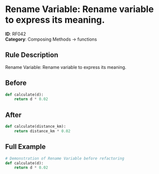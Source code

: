 # Rename Variable: Rename variable to express its meaning.

**ID**: RF042  
**Category**: Composing Methods → functions

## Rule Description
Rename Variable: Rename variable to express its meaning.

## Before
```python
def calculate(d):
    return d * 0.02
```

## After  
```python
def calculate(distance_km):
    return distance_km * 0.02
```

## Full Example
```python
# Demonstration of Rename Variable before refactoring
def calculate(d):
    return d * 0.02
```
